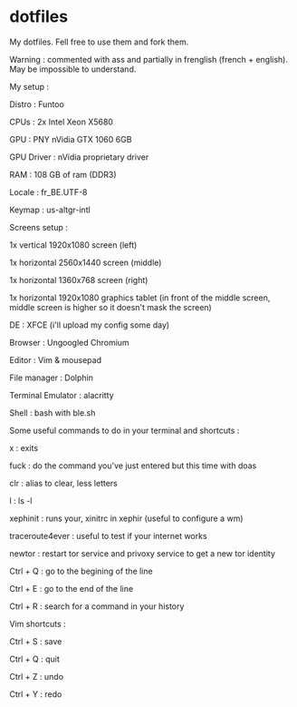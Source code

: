 # dotfiles
My dotfiles. Fell free to use them and fork them.

Warning : commented with ass and partially in frenglish (french + english). May be impossible to understand.

My setup :

Distro : Funtoo

CPUs : 2x Intel Xeon X5680

GPU : PNY nVidia GTX 1060 6GB

GPU Driver : nVidia proprietary driver

RAM : 108 GB of ram (DDR3)

Locale : fr_BE.UTF-8

Keymap : us-altgr-intl

Screens setup :

1x vertical 1920x1080 screen (left)

1x horizontal 2560x1440 screen (middle)

1x horizontal 1360x768 screen (right)

1x horizontal 1920x1080 graphics tablet (in front of the middle screen, middle screen is higher so it doesn't mask the screen)

DE : XFCE (i'll upload my config some day)

Browser : Ungoogled Chromium

Editor : Vim & mousepad

File manager : Dolphin

Terminal Emulator : alacritty

Shell : bash with ble.sh

Some useful commands to do in your terminal and shortcuts :

x :  exits

fuck : do the command you've just entered but this time with doas

clr : alias to clear, less letters

l : ls -l

xephinit : runs your, xinitrc in xephir (useful to configure a wm)

traceroute4ever : useful to test if your internet works

newtor : restart tor service and privoxy service to get a new tor identity

Ctrl + Q : go to the begining of the line

Ctrl + E : go to the end of the line

Ctrl + R : search for a command in your history

Vim shortcuts :

Ctrl + S : save

Ctrl + Q : quit

Ctrl + Z : undo

Ctrl + Y : redo
